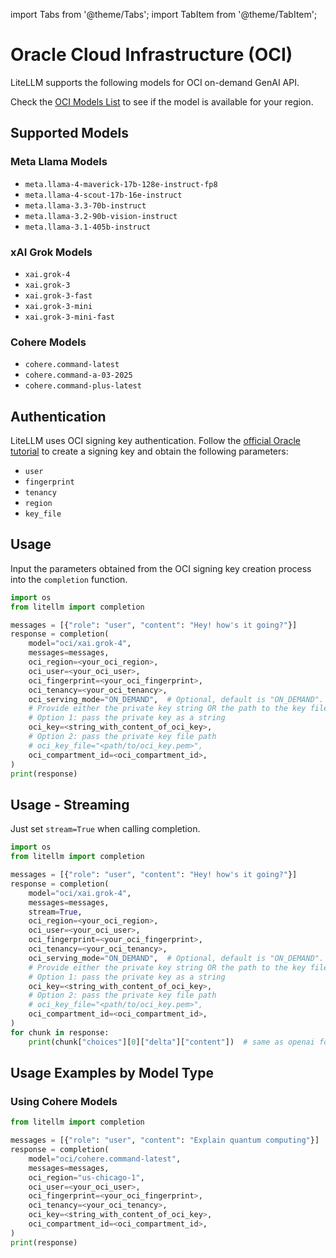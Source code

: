 import Tabs from '@theme/Tabs';
import TabItem from '@theme/TabItem';

# Oracle Cloud Infrastructure (OCI)
LiteLLM supports the following models for OCI on-demand GenAI API.

Check the [OCI Models List](https://docs.oracle.com/en-us/iaas/Content/generative-ai/pretrained-models.htm) to see if the model is available for your region.

## Supported Models

### Meta Llama Models
- `meta.llama-4-maverick-17b-128e-instruct-fp8`
- `meta.llama-4-scout-17b-16e-instruct`
- `meta.llama-3.3-70b-instruct`
- `meta.llama-3.2-90b-vision-instruct`
- `meta.llama-3.1-405b-instruct`

### xAI Grok Models
- `xai.grok-4`
- `xai.grok-3`
- `xai.grok-3-fast`
- `xai.grok-3-mini`
- `xai.grok-3-mini-fast`

### Cohere Models
- `cohere.command-latest`
- `cohere.command-a-03-2025`
- `cohere.command-plus-latest`

## Authentication

LiteLLM uses OCI signing key authentication. Follow the [official Oracle tutorial](https://docs.oracle.com/en-us/iaas/Content/API/Concepts/apisigningkey.htm) to create a signing key and obtain the following parameters:

- `user`
- `fingerprint`
- `tenancy`
- `region`
- `key_file`

## Usage

Input the parameters obtained from the OCI signing key creation process into the `completion` function.

```python
import os
from litellm import completion

messages = [{"role": "user", "content": "Hey! how's it going?"}]
response = completion(
    model="oci/xai.grok-4",
    messages=messages,
    oci_region=<your_oci_region>,
    oci_user=<your_oci_user>,
    oci_fingerprint=<your_oci_fingerprint>,
    oci_tenancy=<your_oci_tenancy>,
    oci_serving_mode="ON_DEMAND",  # Optional, default is "ON_DEMAND". Other option is "DEDICATED"
    # Provide either the private key string OR the path to the key file:
    # Option 1: pass the private key as a string
    oci_key=<string_with_content_of_oci_key>,
    # Option 2: pass the private key file path
    # oci_key_file="<path/to/oci_key.pem>",
    oci_compartment_id=<oci_compartment_id>,
)
print(response)
```


## Usage - Streaming
Just set `stream=True` when calling completion.

```python
import os
from litellm import completion

messages = [{"role": "user", "content": "Hey! how's it going?"}]
response = completion(
    model="oci/xai.grok-4",
    messages=messages,
    stream=True,
    oci_region=<your_oci_region>,
    oci_user=<your_oci_user>,
    oci_fingerprint=<your_oci_fingerprint>,
    oci_tenancy=<your_oci_tenancy>,
    oci_serving_mode="ON_DEMAND",  # Optional, default is "ON_DEMAND". Other option is "DEDICATED"
    # Provide either the private key string OR the path to the key file:
    # Option 1: pass the private key as a string
    oci_key=<string_with_content_of_oci_key>,
    # Option 2: pass the private key file path
    # oci_key_file="<path/to/oci_key.pem>",
    oci_compartment_id=<oci_compartment_id>,
)
for chunk in response:
    print(chunk["choices"][0]["delta"]["content"])  # same as openai format
```

## Usage Examples by Model Type

### Using Cohere Models

```python
from litellm import completion

messages = [{"role": "user", "content": "Explain quantum computing"}]
response = completion(
    model="oci/cohere.command-latest",
    messages=messages,
    oci_region="us-chicago-1",
    oci_user=<your_oci_user>,
    oci_fingerprint=<your_oci_fingerprint>,
    oci_tenancy=<your_oci_tenancy>,
    oci_key=<string_with_content_of_oci_key>,
    oci_compartment_id=<oci_compartment_id>,
)
print(response)
```